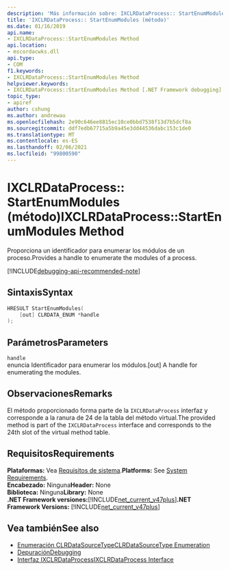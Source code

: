 ```yaml
---
description: 'Más información sobre: IXCLRDataProcess:: StartEnumModules (método)'
title: 'IXCLRDataProcess:: StartEnumModules (método)'
ms.date: 01/16/2019
api.name:
- IXCLRDataProcess::StartEnumModules Method
api.location:
- mscordacwks.dll
api.type:
- COM
f1.keywords:
- IXCLRDataProcess::StartEnumModules Method
helpviewer.keywords:
- IXCLRDataProcess::StartEnumModules Method [.NET Framework debugging]
topic_type:
- apiref
author: cshung
ms.author: andrewau
ms.openlocfilehash: 2e90c646ee8815ec10ce0bbd7538f13d7b5dcf8a
ms.sourcegitcommit: ddf7edb67715a5b9a45e3dd44536dabc153c1de0
ms.translationtype: MT
ms.contentlocale: es-ES
ms.lasthandoff: 02/06/2021
ms.locfileid: "99800590"
---
```

# <a name="ixclrdataprocessstartenummodules-method"></a><span data-ttu-id="27c6c-103">IXCLRDataProcess:: StartEnumModules (método)</span><span class="sxs-lookup"><span data-stu-id="27c6c-103">IXCLRDataProcess::StartEnumModules Method</span></span>

<span data-ttu-id="27c6c-104">Proporciona un identificador para enumerar los módulos de un proceso.</span><span class="sxs-lookup"><span data-stu-id="27c6c-104">Provides a handle to enumerate the modules of a process.</span></span>

[!INCLUDE[debugging-api-recommended-note](../../../../includes/debugging-api-recommended-note.md)]

## <a name="syntax"></a><span data-ttu-id="27c6c-105">Sintaxis</span><span class="sxs-lookup"><span data-stu-id="27c6c-105">Syntax</span></span>

```cpp
HRESULT StartEnumModules(
    [out] CLRDATA_ENUM *handle
);
```

## <a name="parameters"></a><span data-ttu-id="27c6c-106">Parámetros</span><span class="sxs-lookup"><span data-stu-id="27c6c-106">Parameters</span></span>

`handle`\
<span data-ttu-id="27c6c-107">enuncia Identificador para enumerar los módulos.</span><span class="sxs-lookup"><span data-stu-id="27c6c-107">[out] A handle for enumerating the modules.</span></span>

## <a name="remarks"></a><span data-ttu-id="27c6c-108">Observaciones</span><span class="sxs-lookup"><span data-stu-id="27c6c-108">Remarks</span></span>

<span data-ttu-id="27c6c-109">El método proporcionado forma parte de la `IXCLRDataProcess` interfaz y corresponde a la ranura de 24 de la tabla del método virtual.</span><span class="sxs-lookup"><span data-stu-id="27c6c-109">The provided method is part of the `IXCLRDataProcess` interface and corresponds to the 24th slot of the virtual method table.</span></span>

## <a name="requirements"></a><span data-ttu-id="27c6c-110">Requisitos</span><span class="sxs-lookup"><span data-stu-id="27c6c-110">Requirements</span></span>

<span data-ttu-id="27c6c-111">**Plataformas:** Vea [Requisitos de sistema](../../get-started/system-requirements.md).</span><span class="sxs-lookup"><span data-stu-id="27c6c-111">**Platforms:** See [System Requirements](../../get-started/system-requirements.md).</span></span>  
<span data-ttu-id="27c6c-112">**Encabezado:** Ninguna</span><span class="sxs-lookup"><span data-stu-id="27c6c-112">**Header:** None</span></span>  
<span data-ttu-id="27c6c-113">**Biblioteca:** Ninguna</span><span class="sxs-lookup"><span data-stu-id="27c6c-113">**Library:** None</span></span>  
<span data-ttu-id="27c6c-114">**.NET Framework versiones:**[!INCLUDE[net_current_v47plus](../../../../includes/net-current-v47plus.md)]</span><span class="sxs-lookup"><span data-stu-id="27c6c-114">**.NET Framework Versions:** [!INCLUDE[net_current_v47plus](../../../../includes/net-current-v47plus.md)]</span></span>  

## <a name="see-also"></a><span data-ttu-id="27c6c-115">Vea también</span><span class="sxs-lookup"><span data-stu-id="27c6c-115">See also</span></span>

- [<span data-ttu-id="27c6c-116">Enumeración CLRDataSourceType</span><span class="sxs-lookup"><span data-stu-id="27c6c-116">CLRDataSourceType Enumeration</span></span>](clrdatasourcetype-enumeration.md)
- [<span data-ttu-id="27c6c-117">Depuración</span><span class="sxs-lookup"><span data-stu-id="27c6c-117">Debugging</span></span>](index.md)
- [<span data-ttu-id="27c6c-118">Interfaz IXCLRDataProcess</span><span class="sxs-lookup"><span data-stu-id="27c6c-118">IXCLRDataProcess Interface</span></span>](ixclrdataprocess-interface.md)
